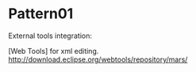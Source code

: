 # Pattern01

External tools integration:

[Web Tools] for xml editing.
http://download.eclipse.org/webtools/repository/mars/

